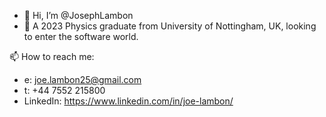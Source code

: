 - 👋 Hi, I’m @JosephLambon
- 👀 A 2023 Physics graduate from University of Nottingham, UK, looking to enter the software world.

📫 How to reach me:
- e: joe.lambon25@gmail.com
- t: +44 7552 215800
- LinkedIn: https://www.linkedin.com/in/joe-lambon/

<!---
JosephLambon/JosephLambon is a ✨ special ✨ repository because its `README.md` (this file) appears on your GitHub profile.
You can click the Preview link to take a look at your changes.
--->
